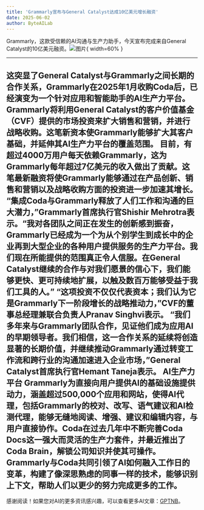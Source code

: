 ```yaml
---
title: 'Grammarly宣布与General Catalyst达成10亿美元增长融资'
date: 2025-06-02
author: ByteAILab
---
```


Grammarly，这款受信赖的AI沟通与生产力助手，今天宣布完成来自General Catalyst的10亿美元融资。![图片](https://ai-techpark.com/wp-content/uploads/Grammarl.jpg){ width=60% }

---
这突显了General Catalyst与Grammarly之间长期的合作关系，Grammarly在2025年1月收购Coda后，已经演变为一个针对应用和智能助手的AI生产力平台。
Grammarly将利用General Catalyst的客户价值基金（CVF）提供的市场投资来扩大销售和营销，并进行战略收购。这笔新资本使Grammarly能够扩大其客户基础，并延伸其AI生产力平台的覆盖范围。
目前，有超过4000万用户每天依赖Grammarly，这为Grammarly每年超过7亿美元的收入做出了贡献。这笔最新融资将使Grammarly能够通过在产品创新、销售和营销以及战略收购方面的投资进一步加速其增长。
“集成Coda与Grammarly释放了人们工作和沟通的巨大潜力，”Grammarly首席执行官Shishir Mehrotra表示。“我对各团队之间正在发生的创新感到振奋，Grammarly已经成为一个为从个别学生到成长中的企业再到大型企业的各种用户提供服务的生产力平台。我们现在所能提供的范围真正令人信服。在General Catalyst继续的合作与对我们愿景的信心下，我们能够更快、更可持续地扩展，以触及数百万能够受益于我们工具的人。”
“这项投资不仅仅代表资本；我们认为它是Grammarly下一阶段增长的战略推动力，”CVF的董事总经理兼联合负责人Pranav Singhvi表示。
“我们多年来与Grammarly团队合作，见证他们成为应用AI的早期领导者。我们相信，这一合作关系的延续将创造显著的长期价值，并继续推动Grammarly通过转变工作流和跨行业的沟通加速进入企业市场，”General Catalyst首席执行官Hemant Taneja表示。
AI生产力平台
Grammarly为直接向用户提供AI的基础设施提供动力，涵盖超过500,000个应用和网站，使得AI代理，包括Grammarly的校对、改写、语气建议和AI检测代理，能够无缝地阅读、增强、建议和编辑内容，与用户直接协作。Coda在过去几年中不断完善Coda Docs这一强大而灵活的生产力套件，并最近推出了Coda Brain，解锁公司知识并使其可操作。Grammarly与Coda共同引领了AI如何融入工作日的变革，构建了像深思熟虑的同事一样的技术，能够识别上下文，帮助人们以更少的努力完成更多的工作。
---
感谢阅读！如果您对AI的更多资讯感兴趣，可以查看更多AI文章：[GPTNB](https://gptnb.com)。